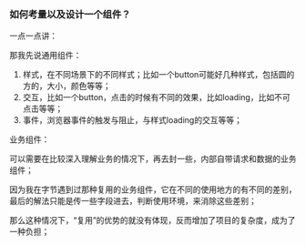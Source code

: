 
### 如何考量以及设计一个组件？

一点一点讲：

那我先说通用组件：

1. 样式，在不同场景下的不同样式；比如一个button可能好几种样式，包括圆的方的，大小，颜色等等；
2. 交互，比如一个button，点击的时候有不同的效果，比如loading，比如不可点击等等；
3. 事件，浏览器事件的触发与阻止，与样式loading的交互等等；

业务组件：

可以需要在比较深入理解业务的情况下，再去封一些，内部自带请求和数据的业务组件；

因为我在字节遇到过那种复用的业务组件，它在不同的使用地方的有不同的差别，最后的解法只能是传一些字段进去，判断使用环境，来消除这些差别；

那么这种情况下，“复用”的优势的就没有体现，反而增加了项目的复杂度，成为了一种负担；